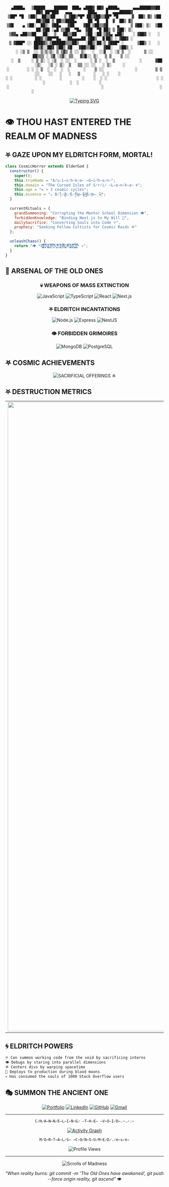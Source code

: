 <div align="center">
  
```
 ▄████▄   ▒█████    ██████  ███▄ ▄███▓ ██▓ ▄████▄      ▄▄▄█████▓▓██   ██▓ ██▀███   ▄▄▄       ███▄    █  ▄▄▄█████▓
▒██▀ ▀█  ▒██▒  ██▒▒██    ▒ ▓██▒▀█▀ ██▒▓██▒▒██▀ ▀█      ▓  ██▒ ▓▒ ▒██  ██▒▓██ ▒ ██▒▒████▄     ██ ▀█   █  ▓  ██▒ ▓▒
▒▓█    ▄ ▒██░  ██▒░ ▓██▄   ▓██    ▓██░▒██▒▒▓█    ▄     ▒ ▓██░ ▒░  ▒██ ██░▓██ ░▄█ ▒▒██  ▀█▄  ▓██  ▀█ ██▒ ▒ ▓██░ ▒░
▒▓▓▄ ▄██▒▒██   ██░  ▒   ██▒▒██    ▒██ ░██░▒▓▓▄ ▄██▒    ░ ▓██▓ ░   ░ ▐██▓░▒██▀▀█▄  ░██▄▄▄▄██ ▓██▒  ▐▌██▒ ░ ▓██▓ ░ 
▒ ▓███▀ ░░ ████▓▒░▒██████▒▒▒██▒   ░██▒░██░▒ ▓███▀ ░      ▒██▒ ░   ░ ██▒▓░░██▓ ▒██▒ ▓█   ▓██▒▒██░   ▓██░   ▒██▒ ░ 
░ ░▒ ▒  ░░ ▒░▒░▒░ ▒ ▒▓▒ ▒ ░░ ▒░   ░  ░░▓  ░ ░▒ ▒  ░      ▒ ░░      ██▒▒▒ ░ ▒▓ ░▒▓░ ▒▒   ▓▒█░░ ▒░   ▒ ▒    ▒ ░░   
  ░  ▒     ░ ▒ ▒░ ░ ░▒  ░ ░░  ░      ░ ▒ ░  ░  ▒           ░      ▓██ ░▒░   ░▒ ░ ▒░  ▒   ▒▒ ░░ ░░   ░ ▒░     ░    
░        ░ ░ ░ ▒  ░  ░  ░  ░      ░    ▒ ░░              ░        ▒ ▒ ░░    ░░   ░   ░   ▒      ░   ░ ░    ░      
░ ░          ░ ░        ░         ░    ░  ░ ░                      ░ ░        ░           ░  ░         ░           
░                                         ░                         ░ ░                                              
```

[![Typing SVG](https://readme-typing-svg.herokuapp.com?font=Nosifer&weight=800&size=65&duration=3000&pause=1000&color=800000&center=true&vCenter=true&multiline=true&width=1000&height=150&lines=ELDER+GOD+OF+THE+VOID+👁️;DESTROYER+OF+PRODUCTION+REALMS+⛧;HIGH+PRIEST+OF+THE+BINARY+CULT+𖤐)](https://git.io/typing-svg)

</div>

# 👁️ THOU HAST ENTERED THE REALM OF MADNESS

## ⛧ GAZE UPON MY ELDRITCH FORM, MORTAL!

```javascript
class CosmicHorror extends ElderGod {
  constructor() {
    super();
    this.trueName = "A̸v̷i̶s̷h̴k̷a̵ ̶G̶i̸h̵a̷n̴";
    this.domain = "The Cursed Isles of S̸r̸i̸ ̴L̵a̴n̵k̴a̴ 🌀";
    this.age = "∞ + 3 cosmic cycles";
    this.essence = "☕ B̸̘̄l̷̩̄a̷͚͌c̷̱̈́k̷̙̽ ̶̱͑H̵͚̏o̵̺̎l̷̥͐e̷͉̐ ̶͇̒Ḃ̷̜r̶͉̎e̶̲̐w̷͈̑";
  }
  
  currentRituals = {
    grandSummoning: "Corrupting the Mentor School Dimension 👁️",
    forbiddenKnowledge: "Binding Next.js to My Will 🌌",
    dailySacrifice: "Converting Souls into Code ⛧",
    prophecy: "Seeking Fellow Cultists for Cosmic Raids 𖤐"
  };
  
  unleashChaos() {
    return "👁️ *R̸̨̦͇̖̪̫̘̖̫̍͌̅͋͊͂͜͝͝E̵̡͕̞͍͍̗̾͑͒͊̃̒̃̎̀̚A̷̧̨̺̫͍̭͕̦̬̾̽̎̊̑̂̄̊̀L̶̨͔̩͖̥̰̣̣̆͗̽̑̃͒I̷͉̤͌̈́̄͠T̸̹̙͓̖͉̘̼̍͊̀̈̊͝Ỹ̷̡̭̗̼͎̠̯͠ ̶̛̱̼̙̇̈́̓̓͆͘U̴̢͓͖̮̱̼̻̯̓̑̎̒͗̂͠N̸̛̲͎̱̱̯̍̅̿̾̓̐̚R̵̨̨͙͕͎͓̱̰̀̎̔̑̌̆̈͜A̶̛̱̣͒̾̍͌͝V̵̢͍͈̘͇̹͈̗̓̌͆̈́̑̓̀͜Ę̷̲̫̮̾̆̂̈́̓̊̾͘͝L̵̨̨̞̺͚͍̣̗̏̈́̈̀̃͋̇͠S̷̼̥̺̣͈̺̈́̊̅̿̏͒̅̍͝* 💀";
  }
}
```

## 🌌 ARSENAL OF THE OLD ONES

<div align="center">

### 💀 WEAPONS OF MASS EXTINCTION
![JavaScript](https://img.shields.io/badge/Javascript_Apocalypse_LV.666-%23323330.svg?style=for-the-badge&logo=javascript&logoColor=%23F7DF1E&color=black)
![TypeScript](https://img.shields.io/badge/Typescript_Dark_Magic_LV.∞-%23007ACC.svg?style=for-the-badge&logo=typescript&logoColor=white&color=black)
![React](https://img.shields.io/badge/React_Soul_Harvesting_LV.◊-%2320232a.svg?style=for-the-badge&logo=react&logoColor=%2361DAFB&color=black)
![Next.js](https://img.shields.io/badge/Next.js_Reality_Warping-%23000000.svg?style=for-the-badge&logo=next.js&logoColor=white&color=black)

### ⛧ ELDRITCH INCANTATIONS
![Node.js](https://img.shields.io/badge/Node.js_Void_Magic-%23339933.svg?style=for-the-badge&logo=node.js&logoColor=white&color=black)
![Express](https://img.shields.io/badge/Express_Mind_Control-%23404d59.svg?style=for-the-badge&logo=express&logoColor=white&color=black)
![NestJS](https://img.shields.io/badge/NestJS_Soul_Binding-%23E0234E.svg?style=for-the-badge&logo=nestjs&logoColor=white&color=black)

### 👁️ FORBIDDEN GRIMOIRES
![MongoDB](https://img.shields.io/badge/MongoDB_Dimensional_Storage-%234ea94b.svg?style=for-the-badge&logo=mongodb&logoColor=white&color=black)
![PostgreSQL](https://img.shields.io/badge/PostgreSQL_Necronomicon-%23316192.svg?style=for-the-badge&logo=postgresql&logoColor=white&color=black)

</div>

## 𖤐 COSMIC ACHIEVEMENTS
<div align="center">
  <img src="https://github-profile-trophy.vercel.app/?username=AvishkaGihan&theme=darkhub&row=1&column=6&margin-h=15&margin-w=5&no-bg=true" alt="SACRIFICIAL OFFERINGS 𖤐" />
</div>

## ⛧ DESTRUCTION METRICS
<div align="center">
  <table>
    <tr>
      <td>
        <img width="2000px" src="https://github-readme-streak-stats.herokuapp.com/?user=AvishkaGihan&theme=black-ice&hide_border=true&background=000000">
      </td>
    </tr>
  </table>
</div>

## 🌀 ELDRITCH POWERS
```css
⛧ Can summon working code from the void by sacrificing interns
👁️ Debugs by staring into parallel dimensions
𖤐 Centers divs by warping spacetime
🌌 Deploys to production during blood moons
💀 Has consumed the souls of 1000 Stack Overflow users
```

## 🎭 SUMMON THE ANCIENT ONE
<div align="center">
  
[![Portfolio](https://img.shields.io/badge/OPEN_THE_PORTAL_TO_MADNESS_👁️-800000?style=for-the-badge&logo=About.me&logoColor=white)](http://avishkagihan.me)
[![LinkedIn](https://img.shields.io/badge/JOIN_THE_CULT_OF_CODE_⛧-800000?style=for-the-badge&logo=linkedin&logoColor=white)](https://www.linkedin.com/in/avishkagihan)
[![GitHub](https://img.shields.io/badge/READ_THE_FORBIDDEN_SCROLLS_𖤐-800000?style=for-the-badge&logo=github&logoColor=white)](https://github.com/AvishkaGihan)
[![Gmail](https://img.shields.io/badge/PERFORM_THE_SUMMONING_RITUAL_💀-800000?style=for-the-badge&logo=gmail&logoColor=white)](mailto:avishkag18@gmail.com)

</div>

---

<div align="center">
  
```
C̷H̷A̶N̶N̷E̶L̶I̵N̴G̷ ̵T̵H̵E̶ ̶V̴O̵I̷D̶.̴.̷.̴
```
  
[![Activity Graph](https://github-readme-activity-graph.vercel.app/graph?username=AvishkaGihan&theme=redical&hide_border=true&background=000000&color=800000)](https://github.com/ashutosh00710/github-readme-activity-graph)

```
M̸O̶R̵T̶A̶L̷S̶ ̶C̵O̸N̶S̵U̷M̴E̷D̷.̷e̴x̷e̵
```
  
![Profile Views](https://komarev.com/ghpvc/?username=AvishkaGihan&color=800000&style=for-the-badge)

---

<img src="https://readme-jokes.vercel.app/api?theme=synthwave" alt="Scrolls of Madness" />

*"When reality burns: git commit -m 'The Old Ones have awakened', git push --force origin reality, git ascend"* 👁️

</div>